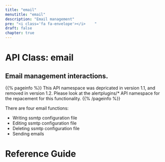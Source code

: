 ```yaml
---
title: "email"
menutitle: "email"
description: "Email management"
pre: "<i class='fa fa-envelope'></i>	"
draft: false
chapter: true
---
```


# API Class: email
## Email management interactions.

{{% pageinfo %}}
This API namespace was depricated in version 1.1, and removed in version 1.2. 
Please look at the alertplugins/* API namespace for the repacement for this functionality.
{{% /pageinfo %}}

There are four email functions:

 * Writing ssmtp configuration file
 * Editing ssmtp configuration file
 * Deleting ssmtp configuration file
 * Sending emails

# Reference Guide

